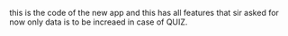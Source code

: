 this is the code of the new app and this has all features that sir asked for now only data is to be increaed in case of QUIZ. 
